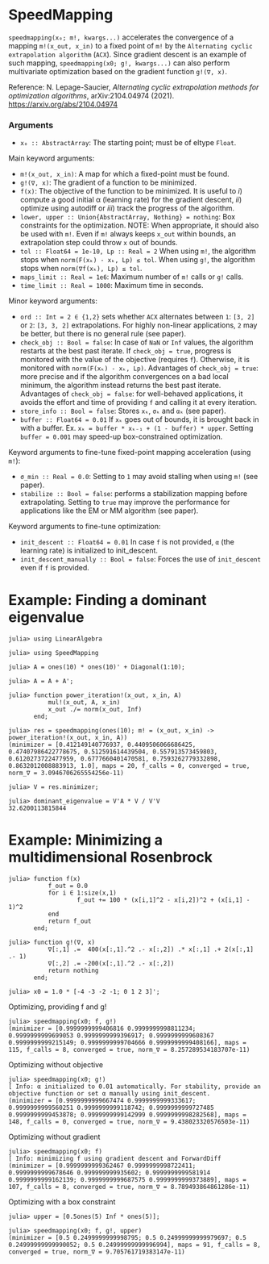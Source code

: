 #    SpeedMapping
`speedmapping(x₀; m!, kwargs...)` accelerates the convergence of a mapping 
`m!(x_out, x_in)` to a fixed point of `m!` by the `Alternating cyclic 
extrapolation algorithm` (`ACX`). Since gradient descent is an example 
of such mapping, `speedmapping(x0; g!, kwargs...)` can also perform multivariate 
optimization based on the gradient function `g!(∇, x)`.

Reference:
N. Lepage-Saucier, _Alternating cyclic extrapolation methods for optimization 
algorithms_, arXiv:2104.04974 (2021). https://arxiv.org/abs/2104.04974

### Arguments

*   `x₀ :: AbstractArray`: The starting point; must be of eltype `Float`.

Main keyword arguments:
*   `m!(x_out, x_in)`: A map for which a fixed-point must be found.
*   `g!(∇, x)`: The gradient of a function to be minimized.
*   `f(x)`: The objective of the function to be minimized. It is useful to *i*)
    compute a good initial α (learning  rate) for the gradient descent, *ii*)
    optimize using autodiff or *iii*) track the progress of the algorithm.
*   `lower, upper :: Union{AbstractArray, Nothing} = nothing`: Box constraints 
    for the optimization. NOTE: When appropriate, it should also be used with 
    `m!`. Even if `m!` always keeps `x_out` within bounds, an extrapolation 
    step could throw `x` out of bounds.
*   `tol :: Float64 = 1e-10, Lp :: Real = 2` When using `m!`, the algorithm 
    stops when `norm(F(xₖ) - xₖ, Lp) ≤ tol`. When using `g!`, the algorithm 
    stops when `norm(∇f(xₖ), Lp) ≤ tol`. 
*   `maps_limit :: Real = 1e6`: Maximum number of `m!` calls or `g!` calls. 
*   `time_limit :: Real = 1000`: Maximum time in seconds.

Minor keyword arguments:
*   `ord :: Int = 2 ∈ {1,2}` sets whether `ACX` alternates between `1`: `[3, 2]` 
    or `2`: `[3, 3, 2]` extrapolations. For highly non-linear applications, `2` 
    may be better, but there is no general rule (see paper).
*   `check_obj :: Bool = false`: In case of `NaN` or `Inf` values, the algorithm
    restarts at the best past iterate. If `check_obj = true`, progress is 
    monitored with the value of the objective (requires `f`). 
    Otherwise, it is monitored with `norm(F(xₖ) - xₖ, Lp)`. Advantages of 
    `check_obj = true`: more precise and if the algorithm convergences on a bad 
    local minimum, the algorithm instead returns the best past iterate. 
    Advantages of `check_obj = false`: for well-behaved applications, it avoids 
    the effort and time of providing `f` and calling it at every 
    iteration.
*   `store_info :: Bool = false`: Stores `xₖ`, `σₖ` and `αₖ` (see paper).
*   `buffer :: Float64 = 0.01` If `xₖ` goes out of bounds, it is brought back in
    with a buffer. Ex. `xₖ = buffer * xₖ₋₁ + (1 - buffer) * upper`. Setting 
    `buffer = 0.001` may speed-up box-constrained optimization.

Keyword arguments to fine-tune fixed-point mapping acceleration (using `m!`):
*   `σ_min :: Real = 0.0`: Setting to `1` may avoid stalling when using `m!`
    (see paper).
*   `stabilize :: Bool = false`: performs a stabilization mapping before 
    extrapolating. Setting to `true` may improve the performance for 
    applications like the EM or MM algorithm (see paper).

Keyword arguments to fine-tune optimization:
*   `init_descent :: Float64 = 0.01` In case `f` is not provided, `α` (the 
    learning rate) is initialized to init_descent.
*   `init_descent_manually :: Bool = false`: Forces the use of `init_descent`
    even if `f` is provided.

# Example: Finding a dominant eigenvalue
```jldoctest
julia> using LinearAlgebra

julia> using SpeedMapping

julia> A = ones(10) * ones(10)' + Diagonal(1:10);

julia> A = A + A';

julia> function power_iteration!(x_out, x_in, A)
           mul!(x_out, A, x_in)
           x_out ./= norm(x_out, Inf)
       end;

julia> res = speedmapping(ones(10); m! = (x_out, x_in) -> power_iteration!(x_out, x_in, A))
(minimizer = [0.412149140776937, 0.4409506066686425, 0.47407986422778675, 0.512591614439504, 0.557913573459803, 0.6120273722477959, 0.6777660401470581, 0.7593262779332898, 0.8632012008883913, 1.0], maps = 20, f_calls = 0, converged = true, norm_∇ = 3.0946706265554256e-11)

julia> V = res.minimizer;

julia> dominant_eigenvalue = V'A * V / V'V
32.6200113815844

```
# Example: Minimizing a multidimensional Rosenbrock
```
julia> function f(x)
           f_out = 0.0
           for i ∈ 1:size(x,1)
                   f_out += 100 * (x[i,1]^2 - x[i,2])^2 + (x[i,1] - 1)^2
           end
           return f_out
       end;

julia> function g!(∇, x)
           ∇[:,1] .=  400(x[:,1].^2 .- x[:,2]) .* x[:,1] .+ 2(x[:,1] .- 1)
           ∇[:,2] .= -200(x[:,1].^2 .- x[:,2])
           return nothing
       end;

julia> x0 = 1.0 * [-4 -3 -2 -1; 0 1 2 3]';
```

Optimizing, providing f and g!
```
julia> speedmapping(x0; f, g!)
(minimizer = [0.9999999999406816 0.9999999998811234; 0.9999999999699053 0.9999999999396917; 0.9999999999608367 0.9999999999215149; 0.9999999999704666 0.9999999999408166], maps = 115, f_calls = 8, converged = true, norm_∇ = 8.257289534183707e-11)
```

Optimizing without objective
```
julia> speedmapping(x0; g!)
[ Info: α initialized to 0.01 automatically. For stability, provide an objective function or set α manually using init_descent.
(minimizer = [0.9999999999667474 0.9999999999333617; 0.9999999999560251 0.9999999999118742; 0.9999999999727485 0.9999999999453878; 0.9999999999142999 0.9999999998282568], maps = 148, f_calls = 0, converged = true, norm_∇ = 9.438023320576503e-11)
```

Optimizing without gradient
```
julia> speedmapping(x0; f)
[ Info: minimizing f using gradient descent and ForwardDiff
(minimizer = [0.9999999999362467 0.9999999998722411; 0.9999999999678646 0.999999999935602; 0.9999999999581914 0.9999999999162139; 0.9999999999687575 0.9999999999373889], maps = 107, f_calls = 8, converged = true, norm_∇ = 8.789493864861286e-11)
```

Optimizing with a box constraint
```
julia> upper = [0.5ones(5) Inf * ones(5)];

julia> speedmapping(x0; f, g!, upper)
(minimizer = [0.5 0.2499999999998795; 0.5 0.24999999999979697; 0.5 0.24999999999990052; 0.5 0.24999999999996994], maps = 91, f_calls = 8, converged = true, norm_∇ = 9.705761719383147e-11)
```
